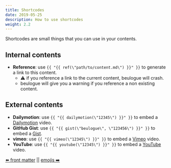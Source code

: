 ```yaml
---
title: Shortcodes
date: 2019-05-25
description: How to use shortcodes
weight: 2.2
---
```


Shortcodes are small things that you can use in your contents.

## Internal contents

- **Reference**: use `{{ "{{ ref(\"path/to/content.md\") }}" }}` to generate a link to this content.
	- :warning: if you reference a link to the current content, beulogue will crash.
	- beulogue will give you a warning if you reference a non existing content.

## External contents

- **Dailymotion**: use `{{ "{{ dailymotion(\"12345\") }}" }}` to embed a [Dailymotion](https://www.dailymotion.com/) video.
- **GitHub Gist**: use `{{ "{{ gist(\"beulogue\", \"123456\") }}" }}` to embed a [Gist](https://help.github.com/en/articles/about-gists).
- **vimeo**: use `{{ "{{ vimeo(\"12345\") }}" }}` to embed a [Vimeo](https://www.vimeo.com/) video.
- **YouTube**: use `{{ "{{ youtube(\"12345\") }}" }}` to embed a [YouTube](https://www.youtube.com/) video.

[⬅️ front matter](/en/content/front-matter.html) || [emojis ➡️](/en/content/emojis.html)
